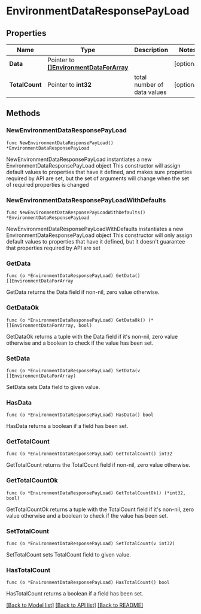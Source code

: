 # EnvironmentDataResponsePayLoad

## Properties

Name | Type | Description | Notes
------------ | ------------- | ------------- | -------------
**Data** | Pointer to [**[]EnvironmentDataForArray**](EnvironmentDataForArray.md) |  | [optional] 
**TotalCount** | Pointer to **int32** | total number of data values | [optional] 

## Methods

### NewEnvironmentDataResponsePayLoad

`func NewEnvironmentDataResponsePayLoad() *EnvironmentDataResponsePayLoad`

NewEnvironmentDataResponsePayLoad instantiates a new EnvironmentDataResponsePayLoad object
This constructor will assign default values to properties that have it defined,
and makes sure properties required by API are set, but the set of arguments
will change when the set of required properties is changed

### NewEnvironmentDataResponsePayLoadWithDefaults

`func NewEnvironmentDataResponsePayLoadWithDefaults() *EnvironmentDataResponsePayLoad`

NewEnvironmentDataResponsePayLoadWithDefaults instantiates a new EnvironmentDataResponsePayLoad object
This constructor will only assign default values to properties that have it defined,
but it doesn't guarantee that properties required by API are set

### GetData

`func (o *EnvironmentDataResponsePayLoad) GetData() []EnvironmentDataForArray`

GetData returns the Data field if non-nil, zero value otherwise.

### GetDataOk

`func (o *EnvironmentDataResponsePayLoad) GetDataOk() (*[]EnvironmentDataForArray, bool)`

GetDataOk returns a tuple with the Data field if it's non-nil, zero value otherwise
and a boolean to check if the value has been set.

### SetData

`func (o *EnvironmentDataResponsePayLoad) SetData(v []EnvironmentDataForArray)`

SetData sets Data field to given value.

### HasData

`func (o *EnvironmentDataResponsePayLoad) HasData() bool`

HasData returns a boolean if a field has been set.

### GetTotalCount

`func (o *EnvironmentDataResponsePayLoad) GetTotalCount() int32`

GetTotalCount returns the TotalCount field if non-nil, zero value otherwise.

### GetTotalCountOk

`func (o *EnvironmentDataResponsePayLoad) GetTotalCountOk() (*int32, bool)`

GetTotalCountOk returns a tuple with the TotalCount field if it's non-nil, zero value otherwise
and a boolean to check if the value has been set.

### SetTotalCount

`func (o *EnvironmentDataResponsePayLoad) SetTotalCount(v int32)`

SetTotalCount sets TotalCount field to given value.

### HasTotalCount

`func (o *EnvironmentDataResponsePayLoad) HasTotalCount() bool`

HasTotalCount returns a boolean if a field has been set.


[[Back to Model list]](../README.md#documentation-for-models) [[Back to API list]](../README.md#documentation-for-api-endpoints) [[Back to README]](../README.md)



